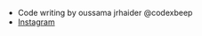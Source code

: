 
-   Code writing by oussama jrhaider @codexbeep
-   [Instagram](https://www.instagram.com/oussama_jrh/)
